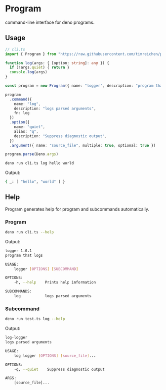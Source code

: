 # Program

command-line interface for deno programs.

## Usage
```ts
// cli.ts
import { Program } from "https://raw.githubusercontent.com/timreichen/program/master/mod.ts"

function log(args: { [option: string]: any }) {
  if (!args.quiet) { return }
  console.log(args)
}

const program = new Program({ name: "logger", description: "program that logs", version: "1.0.1", fn: log })

program
  .command({
    name: "log",
    description: "logs parsed arguments",
    fn: log
  })
  .option({
    name: "quiet",
    alias: "q",
    description: "Suppress diagnostic output",
  })
  .argument({ name: "source_file", multiple: true, optional: true })

program.parse(Deno.args)

```
```sh
deno run cli.ts log hello world
```
Output:
```sh
{ _: [ "hello", "world" ] }
```

## Help
Program generates help for program and subcommands automatically.

### Program

```sh
deno run cli.ts --help
```
Output:
```sh
logger 1.0.1
program that logs

USAGE:
    logger [OPTIONS] [SUBCOMMAND]

OPTIONS:
    -h, --help    Prints help information

SUBCOMMANDS:
    log           logs parsed arguments  
```

### Subcommand
```sh
deno run test.ts log --help
```
Output:
```sh
log-logger
logs parsed arguments

USAGE:
    log logger [OPTIONS] [source_file]...

OPTIONS:
    -q, --quiet    Suppress diagnostic output

ARGS:
    [source_file]...   
```


